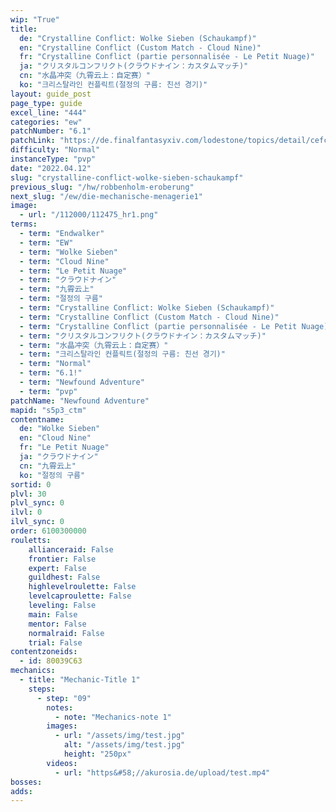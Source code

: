 ```yaml
---
wip: "True"
title:
  de: "Crystalline Conflict: Wolke Sieben (Schaukampf)"
  en: "Crystalline Conflict (Custom Match - Cloud Nine)"
  fr: "Crystalline Conflict (partie personnalisée - Le Petit Nuage)"
  ja: "クリスタルコンフリクト(クラウドナイン：カスタムマッチ)"
  cn: "水晶冲突（九霄云上：自定赛）"
  ko: "크리스탈라인 컨플릭트(절정의 구름: 친선 경기)"
layout: guide_post
page_type: guide
excel_line: "444"
categories: "ew"
patchNumber: "6.1"
patchLink: "https://de.finalfantasyxiv.com/lodestone/topics/detail/cefc99d95d50a6f3bf18286830630dc33bf5242b"
difficulty: "Normal"
instanceType: "pvp"
date: "2022.04.12"
slug: "crystalline-conflict-wolke-sieben-schaukampf"
previous_slug: "/hw/robbenholm-eroberung"
next_slug: "/ew/die-mechanische-menagerie1"
image:
  - url: "/112000/112475_hr1.png"
terms:
  - term: "Endwalker"
  - term: "EW"
  - term: "Wolke Sieben"
  - term: "Cloud Nine"
  - term: "Le Petit Nuage"
  - term: "クラウドナイン"
  - term: "九霄云上"
  - term: "절정의 구름"
  - term: "Crystalline Conflict: Wolke Sieben (Schaukampf)"
  - term: "Crystalline Conflict (Custom Match - Cloud Nine)"
  - term: "Crystalline Conflict (partie personnalisée - Le Petit Nuage)"
  - term: "クリスタルコンフリクト(クラウドナイン：カスタムマッチ)"
  - term: "水晶冲突（九霄云上：自定赛）"
  - term: "크리스탈라인 컨플릭트(절정의 구름: 친선 경기)"
  - term: "Normal"
  - term: "6.1!"
  - term: "Newfound Adventure"
  - term: "pvp"
patchName: "Newfound Adventure"
mapid: "s5p3_ctm"
contentname:
  de: "Wolke Sieben"
  en: "Cloud Nine"
  fr: "Le Petit Nuage"
  ja: "クラウドナイン"
  cn: "九霄云上"
  ko: "절정의 구름"
sortid: 0
plvl: 30
plvl_sync: 0
ilvl: 0
ilvl_sync: 0
order: 6100300000
rouletts:
    allianceraid: False
    frontier: False
    expert: False
    guildhest: False
    highlevelroulette: False
    levelcaproulette: False
    leveling: False
    main: False
    mentor: False
    normalraid: False
    trial: False
contentzoneids:
  - id: 80039C63
mechanics:
  - title: "Mechanic-Title 1"
    steps:
      - step: "09"
        notes:
          - note: "Mechanics-note 1"
        images:
          - url: "/assets/img/test.jpg"
            alt: "/assets/img/test.jpg"
            height: "250px"
        videos:
          - url: "https&#58;//akurosia.de/upload/test.mp4"
bosses:
adds:
---
```


